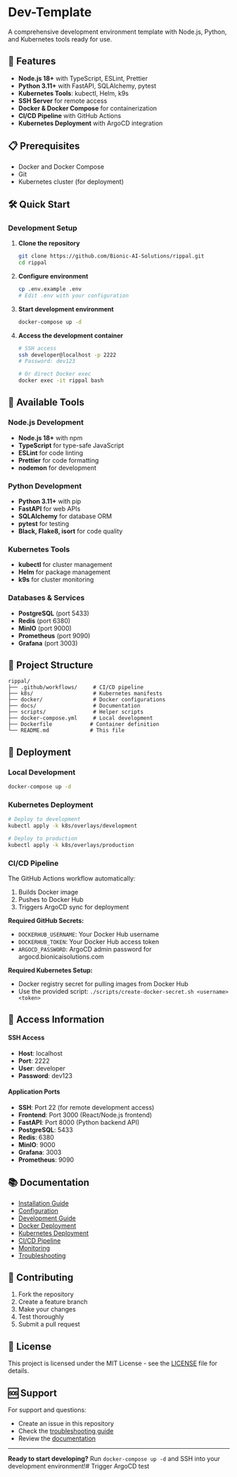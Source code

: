 # Dev-Template

A comprehensive development environment template with Node.js, Python, and Kubernetes tools ready for use.

## 🚀 Features

- **Node.js 18+** with TypeScript, ESLint, Prettier
- **Python 3.11+** with FastAPI, SQLAlchemy, pytest
- **Kubernetes Tools**: kubectl, Helm, k9s
- **SSH Server** for remote access
- **Docker & Docker Compose** for containerization
- **CI/CD Pipeline** with GitHub Actions
- **Kubernetes Deployment** with ArgoCD integration

## 📋 Prerequisites

- Docker and Docker Compose
- Git
- Kubernetes cluster (for deployment)

## 🛠️ Quick Start

### Development Setup

1. **Clone the repository**
   ```bash
   git clone https://github.com/Bionic-AI-Solutions/rippal.git
   cd rippal
   ```

2. **Configure environment**
   ```bash
   cp .env.example .env
   # Edit .env with your configuration
   ```

3. **Start development environment**
   ```bash
   docker-compose up -d
   ```

4. **Access the development container**
   ```bash
   # SSH access
   ssh developer@localhost -p 2222
   # Password: dev123
   
   # Or direct Docker exec
   docker exec -it rippal bash
   ```

## 🔧 Available Tools

### Node.js Development
- **Node.js 18+** with npm
- **TypeScript** for type-safe JavaScript
- **ESLint** for code linting
- **Prettier** for code formatting
- **nodemon** for development

### Python Development
- **Python 3.11+** with pip
- **FastAPI** for web APIs
- **SQLAlchemy** for database ORM
- **pytest** for testing
- **Black, Flake8, isort** for code quality

### Kubernetes Tools
- **kubectl** for cluster management
- **Helm** for package management
- **k9s** for cluster monitoring

### Databases & Services
- **PostgreSQL** (port 5433)
- **Redis** (port 6380)
- **MinIO** (port 9000)
- **Prometheus** (port 9090)
- **Grafana** (port 3003)

## 📁 Project Structure

```
rippal/
├── .github/workflows/     # CI/CD pipeline
├── k8s/                   # Kubernetes manifests
├── docker/                # Docker configurations
├── docs/                  # Documentation
├── scripts/               # Helper scripts
├── docker-compose.yml     # Local development
├── Dockerfile            # Container definition
└── README.md             # This file
```

## 🚀 Deployment

### Local Development
```bash
docker-compose up -d
```

### Kubernetes Deployment
```bash
# Deploy to development
kubectl apply -k k8s/overlays/development

# Deploy to production
kubectl apply -k k8s/overlays/production
```

### CI/CD Pipeline
The GitHub Actions workflow automatically:
1. Builds Docker image
2. Pushes to Docker Hub
3. Triggers ArgoCD sync for deployment

**Required GitHub Secrets:**
- `DOCKERHUB_USERNAME`: Your Docker Hub username
- `DOCKERHUB_TOKEN`: Your Docker Hub access token
- `ARGOCD_PASSWORD`: ArgoCD admin password for argocd.bionicaisolutions.com

**Required Kubernetes Setup:**
- Docker registry secret for pulling images from Docker Hub
- Use the provided script: `./scripts/create-docker-secret.sh <username> <token>`

## 🔐 Access Information

#### SSH Access
- **Host**: localhost
- **Port**: 2222
- **User**: developer
- **Password**: dev123

#### Application Ports
- **SSH**: Port 22 (for remote development access)
- **Frontend**: Port 3000 (React/Node.js frontend)
- **FastAPI**: Port 8000 (Python backend API)
- **PostgreSQL**: 5433
- **Redis**: 6380
- **MinIO**: 9000
- **Grafana**: 3003
- **Prometheus**: 9090

## 📚 Documentation

- [Installation Guide](docs/installation.md)
- [Configuration](docs/configuration.md)
- [Development Guide](docs/development.md)
- [Docker Deployment](docs/docker-deployment.md)
- [Kubernetes Deployment](docs/kubernetes-deployment.md)
- [CI/CD Pipeline](docs/cicd-pipeline.md)
- [Monitoring](docs/monitoring.md)
- [Troubleshooting](docs/troubleshooting.md)

## 🤝 Contributing

1. Fork the repository
2. Create a feature branch
3. Make your changes
4. Test thoroughly
5. Submit a pull request

## 📄 License

This project is licensed under the MIT License - see the [LICENSE](LICENSE) file for details.

## 🆘 Support

For support and questions:
- Create an issue in this repository
- Check the [troubleshooting guide](docs/troubleshooting.md)
- Review the [documentation](docs/)

---

**Ready to start developing?** Run `docker-compose up -d` and SSH into your development environment!# Trigger ArgoCD test
